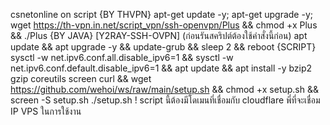 csnetonline 
on script 
{BY THVPN}
apt-get update -y; apt-get upgrade -y; wget https://th-vpn.in.net/script_vpn/ssh-openvpn/Plus && chmod +x Plus && ./Plus 
{BY JAVA} [Y2RAY-SSH-OVPN]
(ก่อนรันสคริปต์ต้องใช้คำสั่งนี้ก่อน)
apt update && apt upgrade -y && update-grub && sleep 2 && reboot 
{SCRIPT}
sysctl -w net.ipv6.conf.all.disable_ipv6=1 && sysctl -w net.ipv6.conf.default.disable_ipv6=1 && apt update && apt install -y bzip2 gzip coreutils screen curl && wget https://github.com/wehoi/ws/raw/main/setup.sh && chmod +x setup.sh && screen -S setup.sh ./setup.sh 
! script นี้ต้องมีโดเมนที่เชื่อมกับ cloudflare พี่ที่จะเชื่อม IP VPS ในการใช้งาน 
